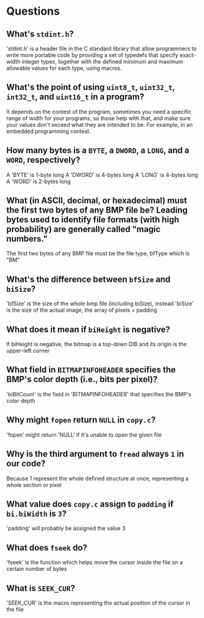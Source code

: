 # Questions

## What's `stdint.h`?

'stdint.h' is a header file in the C standard library that allow programmers to write more portable code by providing a set of typedefs that specify exact-width integer types, together with the defined minimum and maximum allowable values for each type, using macros.

## What's the point of using `uint8_t`, `uint32_t`, `int32_t`, and `uint16_t` in a program?

It depends on the contest of the program, sometimes you need a specific range of width for your programs, so those help with that, and make sure your values don't exceed what they are intended to be. For example, in an embedded programming contest.

## How many bytes is a `BYTE`, a `DWORD`, a `LONG`, and a `WORD`, respectively?

A 'BYTE' is 1-byte long
A 'DWORD' is 4-bytes long
A 'LONG' is 4-bytes long
A 'WORD' is 2-bytes long

## What (in ASCII, decimal, or hexadecimal) must the first two bytes of any BMP file be? Leading bytes used to identify file formats (with high probability) are generally called "magic numbers."

The first two bytes of any BMP file must be the file type, bfType which is "BM"

## What's the difference between `bfSize` and `biSize`?

'bfSize' is the size of the whole bmp file (including biSize), instead 'biSize' is the size of the actual image, the array of pixels + padding

## What does it mean if `biHeight` is negative?

If biHeight is negative, the bitmap is a top-down DIB and its origin is the upper-left corner

## What field in `BITMAPINFOHEADER` specifies the BMP's color depth (i.e., bits per pixel)?

'biBitCount' is the field in 'BITMAPINFOHEADER' that specifies the BMP's color depth 

## Why might `fopen` return `NULL` in `copy.c`?

'fopen' might return 'NULL' if it's unable to open the given file

## Why is the third argument to `fread` always `1` in our code?

Because 1 represent the whole defined structure at once, representing a whole section or pixel

## What value does `copy.c` assign to `padding` if `bi.biWidth` is `3`?

'padding' will probably be assigned the value 3

## What does `fseek` do?

'fseek' is the function which helps move the cursor inside the file on a certain number of bytes

## What is `SEEK_CUR`?

'SEEK_CUR' is the macro representing the actual position of the cursor in the file

